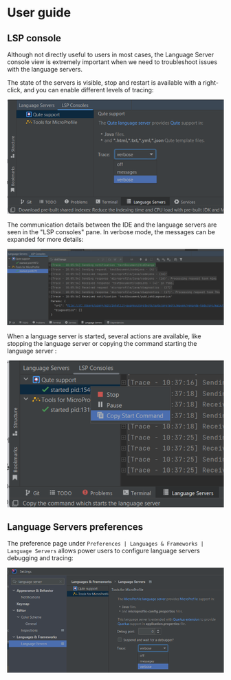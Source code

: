 # User guide

## LSP console

Although not directly useful to users in most cases, the Language Server console view is extremely important 
when we need to troubleshoot issues with the language servers.

The state of the servers is visible, stop and restart is available with a right-click, and you can enable different levels of tracing:

![LSP console trace settings](./images/LSPConsoleSettings.png)

The communication details between the IDE and the language servers are seen in the "LSP consoles" pane. 
In verbose mode, the messages can be expanded for more details:

![LSP console messages](./images/LSPConsole.png)

When a language server is started, several actions are available, like stopping the language server or copying the command starting the language server :

![LSP console actions](./images/LSPConsoleActions.png)

## Language Servers preferences

The preference page under `Preferences | Languages & Frameworks | Language Servers` allows power users 
to configure language servers debugging and tracing:

![Language Server preferences](./images/LanguageServerPreferences.png)